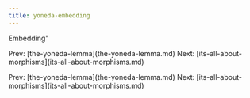 ```yaml
---
title: yoneda-embedding
---
```


Embedding\"

Prev: \[the-yoneda-lemma](the-yoneda-lemma.md)
Next:
\[its-all-about-morphisms](its-all-about-morphisms.md)

Prev: \[the-yoneda-lemma](the-yoneda-lemma.md)
Next:
\[its-all-about-morphisms](its-all-about-morphisms.md)
